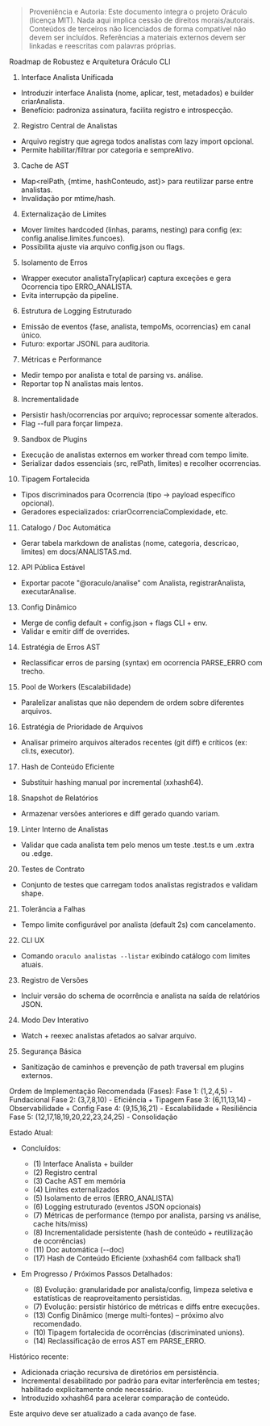 > Proveniência e Autoria: Este documento integra o projeto Oráculo (licença MIT).
> Nada aqui implica cessão de direitos morais/autorais.
> Conteúdos de terceiros não licenciados de forma compatível não devem ser incluídos.
> Referências a materiais externos devem ser linkadas e reescritas com palavras próprias.

Roadmap de Robustez e Arquitetura Oráculo CLI

1. Interface Analista Unificada

- Introduzir interface Analista (nome, aplicar, test, metadados) e builder criarAnalista.
- Benefício: padroniza assinatura, facilita registro e introspecção.

2. Registro Central de Analistas

- Arquivo registry que agrega todos analistas com lazy import opcional.
- Permite habilitar/filtrar por categoria e sempreAtivo.

3. Cache de AST

- Map<relPath, {mtime, hashConteudo, ast}> para reutilizar parse entre analistas.
- Invalidação por mtime/hash.

4. Externalização de Limites

- Mover limites hardcoded (linhas, params, nesting) para config (ex: config.analise.limites.funcoes).
- Possibilita ajuste via arquivo config.json ou flags.

5. Isolamento de Erros

- Wrapper executor analistaTry(aplicar) captura exceções e gera Ocorrencia tipo ERRO_ANALISTA.
- Evita interrupção da pipeline.

6. Estrutura de Logging Estruturado

- Emissão de eventos {fase, analista, tempoMs, ocorrencias} em canal único.
- Futuro: exportar JSONL para auditoria.

7. Métricas e Performance

- Medir tempo por analista e total de parsing vs. análise.
- Reportar top N analistas mais lentos.

8. Incrementalidade

- Persistir hash/ocorrencias por arquivo; reprocessar somente alterados.
- Flag --full para forçar limpeza.

9. Sandbox de Plugins

- Execução de analistas externos em worker thread com tempo limite.
- Serializar dados essenciais (src, relPath, limites) e recolher ocorrencias.

10. Tipagem Fortalecida

- Tipos discriminados para Ocorrencia (tipo -> payload específico opcional).
- Geradores especializados: criarOcorrenciaComplexidade, etc.

11. Catalogo / Doc Automática

- Gerar tabela markdown de analistas (nome, categoria, descricao, limites) em docs/ANALISTAS.md.

12. API Pública Estável

- Exportar pacote "@oraculo/analise" com Analista, registrarAnalista, executarAnalise.

13. Config Dinâmico

- Merge de config default + config.json + flags CLI + env.
- Validar e emitir diff de overrides.

14. Estratégia de Erros AST

- Reclassificar erros de parsing (syntax) em ocorrencia PARSE_ERRO com trecho.

15. Pool de Workers (Escalabilidade)

- Paralelizar analistas que não dependem de ordem sobre diferentes arquivos.

16. Estratégia de Prioridade de Arquivos

- Analisar primeiro arquivos alterados recentes (git diff) e críticos (ex: cli.ts, executor).

17. Hash de Conteúdo Eficiente

- Substituir hashing manual por incremental (xxhash64).

18. Snapshot de Relatórios

- Armazenar versões anteriores e diff gerado quando variam.

19. Linter Interno de Analistas

- Validar que cada analista tem pelo menos um teste .test.ts e um .extra ou .edge.

20. Testes de Contrato

- Conjunto de testes que carregam todos analistas registrados e validam shape.

21. Tolerância a Falhas

- Tempo limite configurável por analista (default 2s) com cancelamento.

22. CLI UX

- Comando `oraculo analistas --listar` exibindo catálogo com limites atuais.

23. Registro de Versões

- Incluir versão do schema de ocorrência e analista na saída de relatórios JSON.

24. Modo Dev Interativo

- Watch + reexec analistas afetados ao salvar arquivo.

25. Segurança Básica

- Sanitização de caminhos e prevenção de path traversal em plugins externos.

Ordem de Implementação Recomendada (Fases):
Fase 1: (1,2,4,5) - Fundacional
Fase 2: (3,7,8,10) - Eficiência + Tipagem
Fase 3: (6,11,13,14) - Observabilidade + Config
Fase 4: (9,15,16,21) - Escalabilidade + Resiliência
Fase 5: (12,17,18,19,20,22,23,24,25) - Consolidação

Estado Atual:

- Concluídos:
  - (1) Interface Analista + builder
  - (2) Registro central
  - (3) Cache AST em memória
  - (4) Limites externalizados
  - (5) Isolamento de erros (ERRO_ANALISTA)
  - (6) Logging estruturado (eventos JSON opcionais)
  - (7) Métricas de performance (tempo por analista, parsing vs análise, cache hits/miss)
  - (8) Incrementalidade persistente (hash de conteúdo + reutilização de ocorrências)
  - (11) Doc automática (--doc)
  - (17) Hash de Conteúdo Eficiente (xxhash64 com fallback sha1)

- Em Progresso / Próximos Passos Detalhados:
  - (8) Evolução: granularidade por analista/config, limpeza seletiva e estatísticas de reaproveitamento persistidas.
  - (7) Evolução: persistir histórico de métricas e diffs entre execuções.
  - (13) Config Dinâmico (merge multi-fontes) – próximo alvo recomendado.
  - (10) Tipagem fortalecida de ocorrências (discriminated unions).
  - (14) Reclassificação de erros AST em PARSE_ERRO.

Histórico recente:

- Adicionada criação recursiva de diretórios em persistência.
- Incremental desabilitado por padrão para evitar interferência em testes; habilitado explicitamente onde necessário.
- Introduzido xxhash64 para acelerar comparação de conteúdo.

Este arquivo deve ser atualizado a cada avanço de fase.
